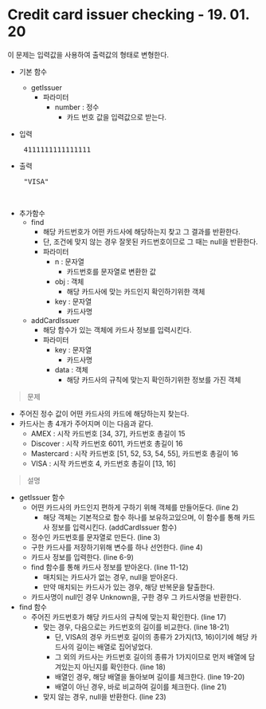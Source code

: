 # Credit card issuer checking - 19. 01. 20

이 문제는 입력값을 사용하여 출력값의 형태로 변형한다.

- 기본 함수
  - getIssuer
    - 파라미터
      - number : 정수
        - 카드 번호 값을 입력값으로 받는다.

- 입력 <br>
  <pre> 4111111111111111 </pre>
 
- 출력 <br>
   <pre> "VISA" </pre>

<br>

- 추가함수
  - find
    - 해당 카드번호가 어떤 카드사에 해당하는지 찾고 그 결과를 반환한다.
    - 단, 조건에 맞지 않는 경우 잘못된 카드번호이므로 그 때는 null을 반환한다.
    - 파라미터
      - n : 문자열
        - 카드번호를 문자열로 변환한 값
      - obj : 객체
        - 해당 카드사에 맞는 카드인지 확인하기위한 객체
      - key : 문자열
        - 카드사명
  - addCardIssuer
    - 해당 함수가 있는 객체에 카드사 정보를 입력시킨다.
    - 파라미터
      - key : 문자열
        - 카드사명
      - data : 객체
        - 해당 카드사의 규칙에 맞는지 확인하기위한 정보를 가진 객체

> 문제
  - 주어진 정수 값이 어떤 카드사의 카드에 해당하는지 찾는다.
  - 카드사는 총 4개가 주어지며 이는 다음과 같다.
    - AMEX : 시작 카드번호 [34, 37], 카드번호 총길이 15
    - Discover : 시작 카드번호 6011, 카드번호 총길이 16
    - Mastercard : 시작 카드번호 [51, 52, 53, 54, 55], 카드번호 총길이 16
    - VISA : 시작 카드번호 4, 카드번호 총길이 [13, 16]

> 설명
  - getIssuer 함수
    - 어떤 카드사의 카드인지 편하게 구하기 위해 객체를 만들어둔다. (line 2)
      - 해당 객체는 기본적으로 함수 하나를 보유하고있으며, 이 함수를 통해 카드사 정보를 입력시킨다. (addCardIssuer 함수)
    - 정수인 카드번호를 문자열로 만든다. (line 3)
    - 구한 카드사를 저장하기위해 변수를 하나 선언한다. (line 4)
    - 카드사 정보를 입력한다. (line 6-9)
    - find 함수를 통해 카드사 정보를 받아온다. (line 11-12)
      - 매치되는 카드사가 없는 경우, null을 받아온다.
      - 만약 매치되는 카드사가 있는 경우, 해당 반복문을 탈출한다.
    - 카드사명이 null인 경우 Unknown을, 구한 경우 그 카드사명을 반환한다.
  - find 함수
    - 주어진 카드번호가 해당 카드사의 규칙에 맞는지 확인한다. (line 17)
      - 맞는 경우, 다음으로는 카드번호의 길이를 비교한다. (line 18-21)
        - 단, VISA의 경우 카드번호 길이의 종류가 2가지(13, 16)이기에 해당 카드사의 길이는 배열로 집어넣었다.
        - 그 외의 카드사는 카드번호 길이의 종류가 1가지이므로 먼저 배열에 담겨있는지 아닌지를 확인한다. (line 18)
        - 배열인 경우, 해당 배열을 돌아보며 길이를 체크한다. (line 19-20)
        - 배열이 아닌 경우, 바로 비교하여 길이를 체크한다. (line 21)
      - 맞지 않는 경우, null을 반환한다. (line 23)
